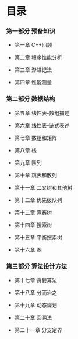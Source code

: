 # 目录

### 第一部分 预备知识

* 第一章 C++回顾

* 第二章 程序性能分析

* 第三章 渐进记法

* 第四章 性能测量


### 第二部分 数据结构

* 第五章 线性表-数组描述

* 第六章 线性表-链式表述

* 第七章 数组和矩阵

* 第八章 栈

* 第九章 队列

* 第十章 跳表和散列

* 第十一章 二叉树和其他树

* 第十二章 优先级队列

* 第十三章 竞赛树

* 第十四章 搜索树

* 第十五章 平衡搜索树

* 第十六章 图


### 第三部分 算法设计方法

* 第十七章 贪婪算法

* 第十八章 分而治之

* 第十九章 动态规划

* 第二十章 回溯法

* 第二十一章 分支定界
